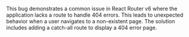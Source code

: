 This bug demonstrates a common issue in React Router v6 where the application lacks a route to handle 404 errors. This leads to unexpected behavior when a user navigates to a non-existent page. The solution includes adding a catch-all route to display a 404 error page.